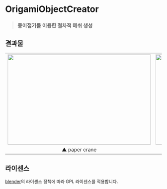 # OrigamiObjectCreator
> ### 종이접기를 이용한 절차적 메쉬 생성

## 결과물
<div align="center">
  <table>
    <tr>
      <th><img src="https://github.com/oeccsy/OrigamiObjectCreator/assets/77562357/e9002f99-19d2-4759-90c0-38a7116f76f7" width="460px" height="290px"/></th>
      <th><img src="https://github.com/oeccsy/OrigamiObjectCreator/assets/77562357/2b08b47a-1354-4d1e-b6f2-aade4c3688d4" width="460px" height="290px"/></th>
    </tr>
    <tr>
      <td align="center">▲ paper crane</td>
      <td align="center">▲ paper airplane</td>
    </tr>
  </table>
</div>


## 라이센스
[blender](https://www.blender.org/)의 라이센스 정책에 따라 GPL 라이센스를 적용합니다.
